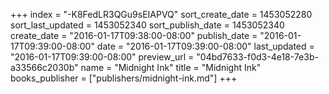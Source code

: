 +++
index = "-K8FedLR3QGu9sEIAPVQ"
sort_create_date = 1453052280
sort_last_updated = 1453052340
sort_publish_date = 1453052340
create_date = "2016-01-17T09:38:00-08:00"
publish_date = "2016-01-17T09:39:00-08:00"
date = "2016-01-17T09:39:00-08:00"
last_updated = "2016-01-17T09:39:00-08:00"
preview_url = "04bd7633-f0d3-4e18-7e3b-a33566c2030b"
name = "Midnight Ink"
title = "Midnight Ink"
books_publisher = ["publishers/midnight-ink.md"]
+++
